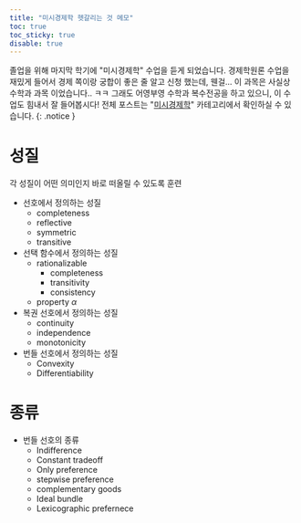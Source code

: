 ```yaml
---
title: "미시경제학 헷갈리는 것 메모"
toc: true
toc_sticky: true
disable: true
---
```


졸업을 위해 마지막 학기에 "미시경제학" 수업을 듣게 되었습니다.
경제학원론 수업을 재밌게 들어서 경제 쪽이랑 궁합이 좋은 줄 알고 신청 했는데, 웬걸... 이 과목은 사실상 수학과 과목 이었습니다.. ㅋㅋ
그래도 어영부영 수학과 복수전공을 하고 있으니, 이 수업도 힘내서 잘 들어봅시다!
전체 포스트는 "[미시경제학](/categories/micro-economics)" 카테고리에서 확인하실 수 있습니다.
{: .notice }

# 성질

각 성질이 어떤 의미인지 바로 떠올릴 수 있도록 훈련

- 선호에서 정의하는 성질
  - completeness
  - reflective
  - symmetric
  - transitive
- 선택 함수에서 정의하는 성질
  - rationalizable
    - completeness
    - transitivity
    - consistency
  - property $\alpha$
- 복권 선호에서 정의하는 성질
  - continuity
  - independence
  - monotonicity
- 번들 선호에서 정의하는 성질
  - Convexity
  - Differentiability

# 종류

- 번들 선호의 종류
  - Indifference
  - Constant tradeoff
  - Only preference
  - stepwise preference
  - complementary goods
  - Ideal bundle
  - Lexicographic prefernece